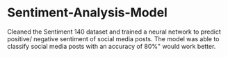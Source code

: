 # Sentiment-Analysis-Model
Cleaned the Sentiment 140 dataset and trained a neural network to predict positive/ negative sentiment of social media posts.
The model was able to classify social media posts with an accuracy of 80%" would work better.
